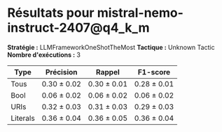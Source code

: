 # Résultats pour **mistral-nemo-instruct-2407@q4_k_m**
**Stratégie :** LLMFrameworkOneShotTheMost
**Tactique :** Unknown Tactic
**Nombre d'exécutions :** 3

| Type | Précision | Rappel | F1-score |
|------|------------|--------|-----------|
| Tous | 0.30 $\pm$ 0.02 | 0.30 $\pm$ 0.01 | 0.28 $\pm$ 0.01 |
| Bool | 0.06 $\pm$ 0.02 | 0.06 $\pm$ 0.02 | 0.06 $\pm$ 0.02 |
| URIs | 0.32 $\pm$ 0.03 | 0.31 $\pm$ 0.03 | 0.29 $\pm$ 0.03 |
| Literals | 0.36 $\pm$ 0.04 | 0.36 $\pm$ 0.05 | 0.36 $\pm$ 0.04 |